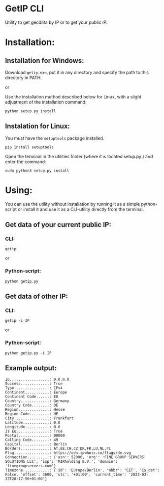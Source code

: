 # GetIP CLI

Utility to get geodata by IP or to get your public IP.

# Installation:

## Installation for Windows:

Download `getip.exe`, put it in any directory and specify the path to this directory in PATH.

or

Use the installation method described below for Linux, with a slight adjustment of the installation command:

```
python setup.py install
```


## Instalation for Linux:

You must have the `setuptools` package installed.

```
pip install setuptools
```

Open the terminal in the utilities folder (where it is located setup.py ) and enter the command:

```
sudo python3 setup.py install
```

# Using:

You can use the utility without installation by running it as a simple python-script or install it and use it as a CLI-utility directly from the terminal.

## Get data of your current public IP:
### **CLI**:
```
getip
```
or
### **Python-script**:
```
python getip.py
```

## Get data of other IP:
### **CLI:**
```
getip -i IP
```
or
### **Python-script**:
```
python getip.py -i IP
```


## Example output:

```
Ip..................: 0.0.0.0
Success.............: True
Type................: IPv4
Continent...........: Europe
Continent Code......: EU
Country.............: Germany
Country Code........: DE
Region..............: Hesse
Region Code.........: HE
City................: Frankfurt
Latitude............: 0.0
Longitude...........: 0.0
Is Eu...............: True
Postal..............: 00000
Calling Code........: 49
Capital.............: Berlin
Borders.............: AT,BE,CH,CZ,DK,FR,LU,NL,PL
Flag................: https://cdn.ipwhois.io/flags/de.svg
Connection..........: {'asn': 52000, 'org': 'FINE GROUP SERVERS SOLUTIONS LLC', 'isp': 'MIRholding B.V.', 'domain': 'finegroupservers.com'}
Timezone............: {'id': 'Europe/Berlin', 'abbr': 'CET', 'is_dst': False, 'offset': 3600, 'utc': '+01:00', 'current_time': '2023-03-23T20:17:56+01:00'}
```